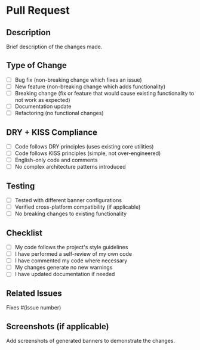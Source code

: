 # Pull Request

## Description
Brief description of the changes made.

## Type of Change
- [ ] Bug fix (non-breaking change which fixes an issue)
- [ ] New feature (non-breaking change which adds functionality)
- [ ] Breaking change (fix or feature that would cause existing functionality to not work as expected)
- [ ] Documentation update
- [ ] Refactoring (no functional changes)

## DRY + KISS Compliance
- [ ] Code follows DRY principles (uses existing core utilities)
- [ ] Code follows KISS principles (simple, not over-engineered)
- [ ] English-only code and comments
- [ ] No complex architecture patterns introduced

## Testing
- [ ] Tested with different banner configurations
- [ ] Verified cross-platform compatibility (if applicable)
- [ ] No breaking changes to existing functionality

## Checklist
- [ ] My code follows the project's style guidelines
- [ ] I have performed a self-review of my own code
- [ ] I have commented my code where necessary
- [ ] My changes generate no new warnings
- [ ] I have updated documentation if needed

## Related Issues
Fixes #(issue number)

## Screenshots (if applicable)
Add screenshots of generated banners to demonstrate the changes.